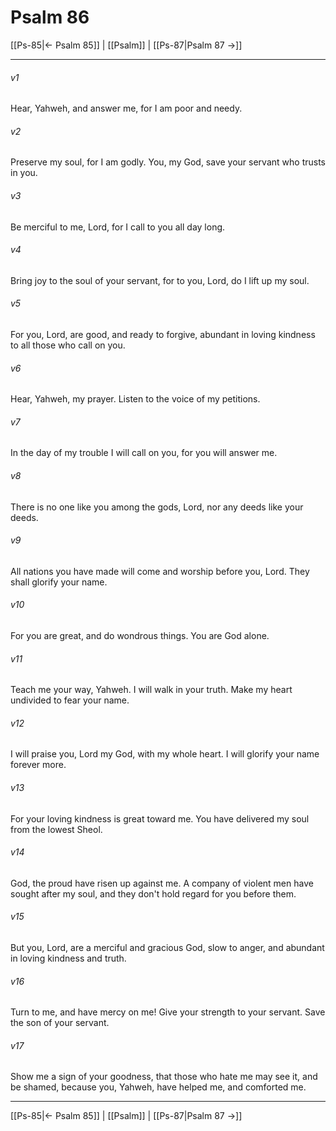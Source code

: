 # Psalm 86

[[Ps-85|← Psalm 85]] | [[Psalm]] | [[Ps-87|Psalm 87 →]]
***



###### v1 
Hear, Yahweh, and answer me, for I am poor and needy. 

###### v2 
Preserve my soul, for I am godly. You, my God, save your servant who trusts in you. 

###### v3 
Be merciful to me, Lord, for I call to you all day long. 

###### v4 
Bring joy to the soul of your servant, for to you, Lord, do I lift up my soul. 

###### v5 
For you, Lord, are good, and ready to forgive, abundant in loving kindness to all those who call on you. 

###### v6 
Hear, Yahweh, my prayer. Listen to the voice of my petitions. 

###### v7 
In the day of my trouble I will call on you, for you will answer me. 

###### v8 
There is no one like you among the gods, Lord, nor any deeds like your deeds. 

###### v9 
All nations you have made will come and worship before you, Lord. They shall glorify your name. 

###### v10 
For you are great, and do wondrous things. You are God alone. 

###### v11 
Teach me your way, Yahweh. I will walk in your truth. Make my heart undivided to fear your name. 

###### v12 
I will praise you, Lord my God, with my whole heart. I will glorify your name forever more. 

###### v13 
For your loving kindness is great toward me. You have delivered my soul from the lowest Sheol. 

###### v14 
God, the proud have risen up against me. A company of violent men have sought after my soul, and they don't hold regard for you before them. 

###### v15 
But you, Lord, are a merciful and gracious God, slow to anger, and abundant in loving kindness and truth. 

###### v16 
Turn to me, and have mercy on me! Give your strength to your servant. Save the son of your servant. 

###### v17 
Show me a sign of your goodness, that those who hate me may see it, and be shamed, because you, Yahweh, have helped me, and comforted me.

***
[[Ps-85|← Psalm 85]] | [[Psalm]] | [[Ps-87|Psalm 87 →]]
